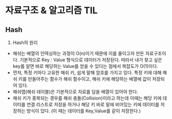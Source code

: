 # 자료구조 & 알고리즘 TIL
## Hash
1. Hash의 원리
- 해쉬는 배열의 인덱싱하는 과정이 O(n)이기 때문에 이를 줄이고자 만든 자료구조이다. 기본적으로 Key : Value 형식으로 데이터가 저장된다. 따라서 내가 찾고 싶은 key를 알면 바로 해당하는 Value를 얻을 수 있다는 점에서 복잡도가 O(1)이다.
- 먼저, 특정 키마다 고유한 해쉬 키, 쉽게 말해 암호를 가지고 있다. 특정 키에 대해 해쉬 키를 만들어주는 함수가 해쉬 함수이고, 해쉬 키에 해당하는 배열에 값이 저장되어 있다.
- 해쉬맵(해쉬 테이블)은 기본적으로 자료를 담을 배열이 있어야 한다.
- 해쉬 키가 중복되는 경우를 해쉬 충돌(Collision)이라고 하는데 이때는 해당 키에 데이터를 연결 리스트로 저장을 하거나 해당 키 바로 밑에 비어있는 키에 데이터를 저장하는 방식이 있다. (이 때는 데이터를 Key,Value를 같이 저장한다.)

